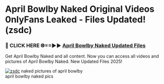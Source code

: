 # April Bowlby Naked Original Videos 0nlyFans Leaked - Files Updated! (zsdc)

<h3>🔴 CLICK HERE 🌐==►► <a href="https://tinyurl.com/yckcrads" rel="nofollow">April Bowlby Naked Updated Files</a></h3>

Get April Bowlby Naked and all content. Now you can access all videos and pictures of April Bowlby Naked. New Updated Files 2025!

[![zsdc](https://i.imgur.com/hpKpOFt.gif)](https://tinyurl.com/yckcrads)
naked pictures of april bowlby<br>
april bowlby naked pics